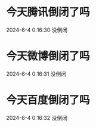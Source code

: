 # 今天腾讯倒闭了吗

2024-6-4 0:16:30 没倒闭

# 今天微博倒闭了吗

2024-6-4 0:16:31 没倒闭

# 今天百度倒闭了吗

2024-6-4 0:16:32 没倒闭

